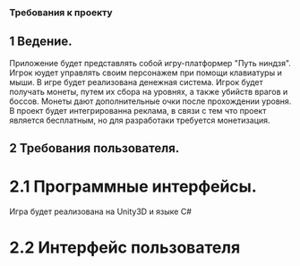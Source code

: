 ### Требования к проекту
## 1 Ведение.
  Приложение будет представлять собой игру-платформер "Путь ниндзя". Игрок юудет управлять своим персонажем при помощи клавиатуры и мыши. В игре будет реализована денежная система. Игрок будет получать монеты, путем их сбора на уровнях, а также убийств врагов и боссов. Монеты дают дополнительные очки после прохождении уровня. В проект будет интегрированна реклама, в связи с тем что проект является бесплатным, но для разработаки требуется монетизация.
## 2 Требования пользователя.
# 2.1 Программные интерфейсы.
Игра будет реализована на Unity3D и языке C#
# 2.2 Интерфейс пользователя
  
